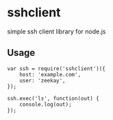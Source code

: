 # sshclient
simple ssh client library for node.js

## Usage

    var ssh = require('sshclient')({
        host: 'example.com',
        user: 'zeekay',
    });

    ssh.exec('ls', function(out) {
        console.log(out);
    });
